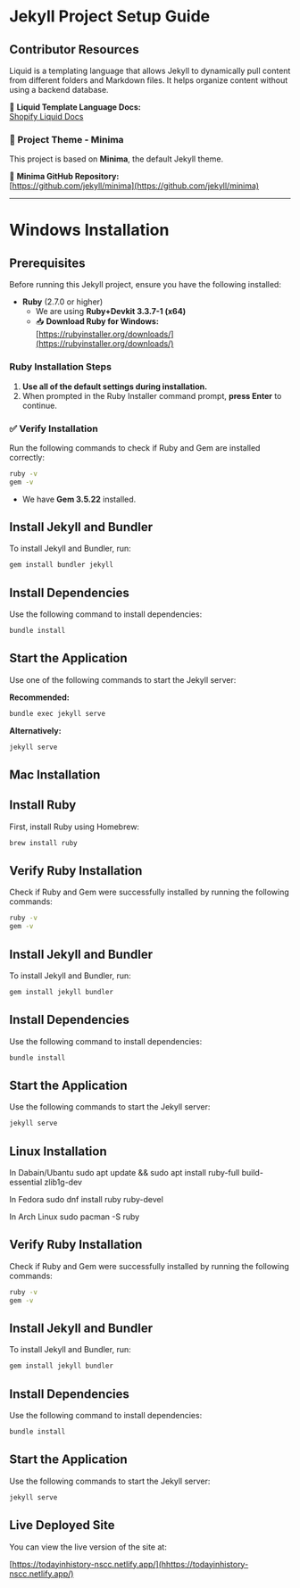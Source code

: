 # Jekyll Project Setup Guide

## **Contributor Resources**  

Liquid is a templating language that allows Jekyll to dynamically pull content from different folders and Markdown files. It helps organize content without using a backend database.

📖 **Liquid Template Language Docs:**  
[Shopify Liquid Docs](https://shopify.github.io/liquid/basics/introduction/)

### **🎨 Project Theme - Minima**
This project is based on **Minima**, the default Jekyll theme.  

🔗 **Minima GitHub Repository:**  
[https://github.com/jekyll/minima](https://github.com/jekyll/minima)

---

# **Windows Installation**  

## **Prerequisites**
Before running this Jekyll project, ensure you have the following installed:

- **Ruby** (2.7.0 or higher)  
  - We are using **Ruby+Devkit 3.3.7-1 (x64)**  
  - 📥 **Download Ruby for Windows:**  
    [https://rubyinstaller.org/downloads/](https://rubyinstaller.org/downloads/)

### **Ruby Installation Steps**
1. **Use all of the default settings during installation.**  
2. When prompted in the Ruby Installer command prompt, **press Enter** to continue.

### ✅ **Verify Installation**
Run the following commands to check if Ruby and Gem are installed correctly:

```sh
ruby -v
gem -v
```

- We have **Gem 3.5.22** installed.

## Install Jekyll and Bundler
To install Jekyll and Bundler, run:

```sh
gem install bundler jekyll
```

## Install Dependencies
Use the following command to install dependencies:
```sh
bundle install
```

## Start the Application
Use one of the following commands to start the Jekyll server:

**Recommended:**
```sh
bundle exec jekyll serve
```  
**Alternatively:**
```sh
jekyll serve
```

## Mac Installation

## Install Ruby
First, install Ruby using Homebrew:

```bash
brew install ruby
```

## Verify Ruby Installation
Check if Ruby and Gem were successfully installed by running the following commands:

```bash
ruby -v
gem -v
```

## Install Jekyll and Bundler
To install Jekyll and Bundler, run:

```bash
gem install jekyll bundler
```

## Install Dependencies
Use the following command to install dependencies:
```bash
bundle install
```

## Start the Application
Use the following commands to start the Jekyll server:
```bash
jekyll serve
```

## Linux Installation
In Dabain/Ubantu
sudo apt update && sudo apt install ruby-full build-essential zlib1g-dev

In Fedora 
sudo dnf install ruby ruby-devel

In Arch Linux
sudo pacman -S ruby


## Verify Ruby Installation
Check if Ruby and Gem were successfully installed by running the following commands:

```bash
ruby -v
gem -v
```

## Install Jekyll and Bundler
To install Jekyll and Bundler, run:

```bash
gem install jekyll bundler
```

## Install Dependencies
Use the following command to install dependencies:
```bash
bundle install
```

## Start the Application
Use the following commands to start the Jekyll server:
```bash
jekyll serve
```

## Live Deployed Site

You can view the live version of the site at:

[https://todayinhistory-nscc.netlify.app/](hhttps://todayinhistory-nscc.netlify.app/)